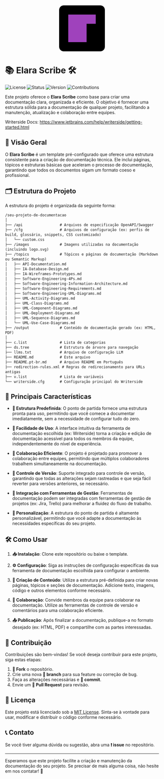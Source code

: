 <p align="center">
  <img src="Writerside/images/logo.svg" alt="Logo Elara Scribe" width="150">
</p>

# 📚 Elara Scribe 🛠️

![License](https://img.shields.io/badge/License-MIT-blue.svg)
![Status](https://img.shields.io/badge/Status-Ativo-brightgreen)
![Version](https://img.shields.io/badge/Version-1.0.0-orange)
![Contributions](https://img.shields.io/badge/Contributions-Welcome-green)

Este projeto oferece o **Elara Scribe** como base para criar uma documentação clara, organizada e eficiente. O objetivo é fornecer uma estrutura sólida para a documentação de qualquer projeto, facilitando a manutenção, atualização e colaboração entre equipes.

Writerside Docs: https://www.jetbrains.com/help/writerside/getting-started.html


## 🌟 Visão Geral

O **Elara Scribe** é um template pré-configurado que oferece uma estrutura consistente para a criação de documentação técnica. Ele inclui páginas, tópicos e estruturas básicas que aceleram o processo de documentação, garantindo que todos os documentos sigam um formato coeso e profissional.

## 🗂️ Estrutura do Projeto

A estrutura do projeto é organizada da seguinte forma:

```
/seu-projeto-de-documentacao
│
├── /api                 # Arquivos de especificação OpenAPI/Swagger
├── /cfg                 # Arquivos de configuração (ex: perfis de build, glossário, snippets, CSS customizado)
│   └── custom.css
├── /images              # Imagens utilizadas na documentação (incluindo logo.svg)
├── /topics              # Tópicos e páginas de documentação (Markdown ou Semantic Markup)
│   ├── API-Documentation.md
│   ├── IA-Database-Design.md
│   ├── IA-Wireframes-Prototypes.md
│   ├── Software-Engineering-4Ps.md
│   ├── Software-Engineering-Information-Architecture.md
│   ├── Software-Engineering-Requirements.md
│   ├── Software-Engineering-UML-Diagrams.md
│   ├── UML-Activity-Diagrams.md
│   ├── UML-Class-Diagrams.md
│   ├── UML-Component-Diagrams.md
│   ├── UML-Deployment-Diagrams.md
│   ├── UML-Sequence-Diagrams.md
│   └── UML-Use-Case-Diagrams.md
├── /output              # Conteúdo de documentação gerado (ex: HTML, PDF)
│
├── c.list               # Lista de categorias
├── ds.tree              # Estrutura de árvore para navegação
├── llms.txt             # Arquivo de configuração LLM
├── README.md            # Este arquivo
├── README.pt-br.md      # Arquivo README em Português
├── redirection-rules.xml # Regras de redirecionamento para URLs antigas
├── v.list               # Lista de variáveis
└── writerside.cfg       # Configuração principal do Writerside
```

## 🚀 Principais Características

-   **📂 Estrutura Predefinida**: O ponto de partida fornece uma estrutura pronta para uso, permitindo que você comece a documentar imediatamente, sem a necessidade de configurar tudo do zero.

-   **🎯 Facilidade de Uso**: A interface intuitiva da ferramenta de documentação escolhida (ex: Writerside) torna a criação e edição de documentação acessível para todos os membros da equipe, independentemente do nível de experiência.

-   **🤝 Colaboração Eficiente**: O projeto é projetado para promover a colaboração entre equipes, permitindo que múltiplos colaboradores trabalhem simultaneamente na documentação.

-   **🔄 Controle de Versão**: Suporte integrado para controle de versão, garantindo que todas as alterações sejam rastreadas e que seja fácil reverter para versões anteriores, se necessário.

-   **🔗 Integração com Ferramentas de Gestão**: Ferramentas de documentação podem ser integradas com ferramentas de gestão de projetos (ex: Jira, Trello) para melhorar a fluidez do fluxo de trabalho.

-   **🎨 Personalização**: A estrutura do ponto de partida é altamente personalizável, permitindo que você adapte a documentação às necessidades específicas do seu projeto.

## 🛠️ Como Usar

1.  **📥 Instalação**: Clone este repositório ou baixe o template.

2.  **⚙️ Configuração**: Siga as instruções de configuração específicas da sua ferramenta de documentação escolhida para configurar o ambiente.

3.  **📝 Criação de Conteúdo**: Utilize a estrutura pré-definida para criar novas páginas, tópicos e seções de documentação. Adicione texto, imagens, código e outros elementos conforme necessário.

4.  **👥 Colaboração**: Convide membros da equipe para colaborar na documentação. Utilize as ferramentas de controle de versão e comentários para uma colaboração eficiente.

5.  **📤 Publicação**: Após finalizar a documentação, publique-a no formato desejado (ex: HTML, PDF) e compartilhe com as partes interessadas.

## 🤝 Contribuição

Contribuições são bem-vindas! Se você deseja contribuir para este projeto, siga estas etapas:

1.  **🍴 Fork** o repositório.
2.  Crie uma nova **🌿 branch** para sua feature ou correção de bug.
3.  Faça as alterações necessárias e **💾 commit**.
4.  Envie um **🔀 Pull Request** para revisão.

## 📜 Licença

Este projeto está licenciado sob a [MIT License](LICENSE). Sinta-se à vontade para usar, modificar e distribuir o código conforme necessário.

## 📞 Contato

Se você tiver alguma dúvida ou sugestão, abra uma **❗ issue** no repositório.

---

Esperamos que este projeto facilite a criação e manutenção da documentação do seu projeto. Se precisar de mais alguma coisa, não hesite em nos contatar! 🚀
